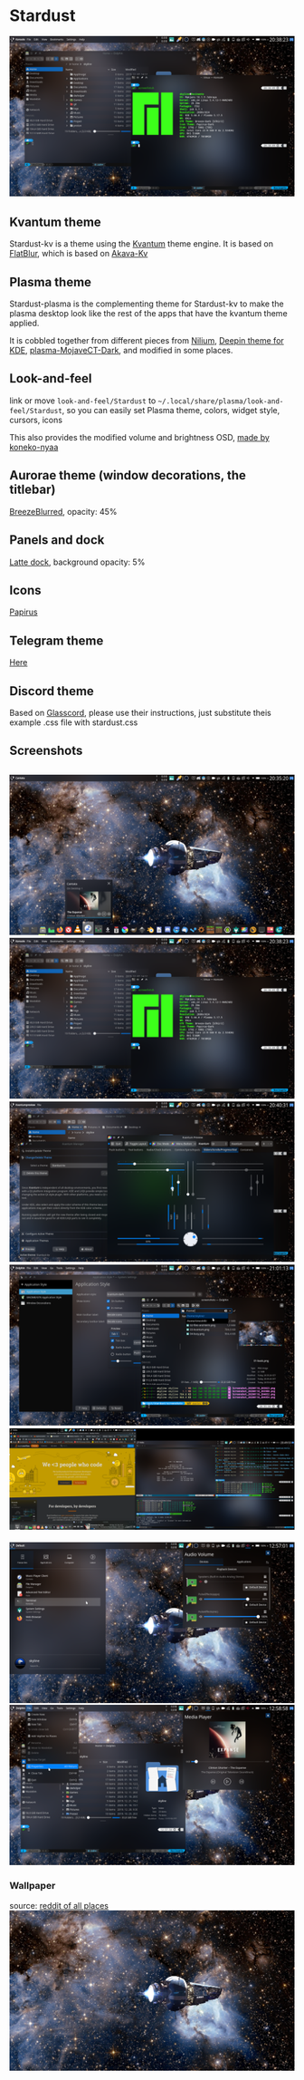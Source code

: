 # Stardust
![Stardust](screenshots/02-files-and-term.png)
## Kvantum theme
Stardust-kv is a theme using the [Kvantum](https://github.com/tsujan/Kvantum/tree/master/Kvantum) theme engine.
It is based on [FlatBlur](https://github.com/Davide-sd/FlatBlur), which is based on [Akava-Kv](https://github.com/Akava-Design/Akava-Kv)

## Plasma theme
Stardust-plasma is the complementing theme for Stardust-kv to make the plasma desktop look like the rest of the apps that have the kvantum theme applied.

It is cobbled together from different pieces from [Nilium](https://store.kde.org/p/1226329), [Deepin theme for KDE](https://store.kde.org/p/1231459/), [plasma-MojaveCT-Dark](https://store.kde.org/p/1291656/), and modified in some places.

## Look-and-feel
link or move `look-and-feel/Stardust` to `~/.local/share/plasma/look-and-feel/Stardust`,
so you can easily set Plasma theme, colors, widget style, cursors, icons

This also provides the modified volume and brightness OSD, [made by koneko-nyaa](https://www.reddit.com/r/kde/comments/9j57z2/fixing_the_awful_volumebrightness_osd_size/)

## Aurorae theme (window decorations, the titlebar)
[BreezeBlurred](https://store.kde.org/p/1221562/), opacity: 45%
## Panels and dock
[Latte dock](https://store.kde.org/p/1169519/), background opacity: 5%
## Icons
[Papirus](https://store.kde.org/p/1166289/)
## Telegram theme
[Here](https://t.me/addtheme/stardust_044)
## Discord theme
Based on [Glasscord](https://github.com/AryToNeX/Glasscord/blob/master/README.md), please use their instructions, just substitute theis example .css file with stardust.css
## Screenshots
![Basic desktop, with latte dock](screenshots/01-basic.png)
![Dolphin and Konsole](screenshots/02-files-and-term.png)
![Kvantum-manager and it's preview window](screenshots/03-kvantum.png)
![System Settings and Dolphin](screenshots/04-systemsettingsandfiles.png)
![I actually have 2 monitors](screenshots/05-busy.png)
---
![Plasma the #1](screenshots/plasma01.png)
![Plasma the #2](screenshots/plasma02.png)

### Wallpaper
source: [reddit of all places](https://www.reddit.com/r/TheExpanse/comments/cteld0/a_bunch_of_wallpapers_4480x1600px/)
![Epstien's yacht from The Expanse](screenshots/epsiens_yacht.jpg)

